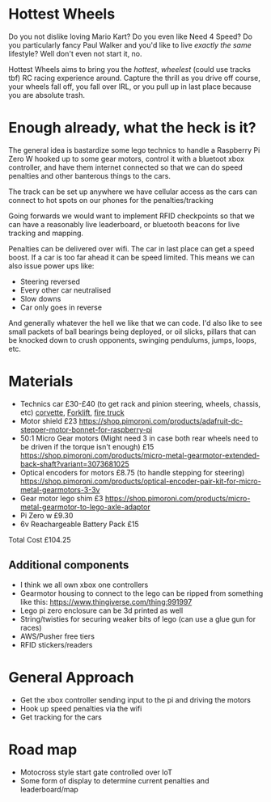 # Hottest Wheels

Do you not dislike loving Mario Kart? Do you even like Need 4 Speed? Do you particularly fancy Paul Walker and you'd like to live _exactly the same_ lifestyle? Well don't even not start it, no.

Hottest Wheels aims to bring you the _hottest_, _wheelest_ (could use tracks tbf) RC racing experience around. Capture the thrill as you drive off course, your wheels fall off, you fall over IRL, or you pull up in last place because you are absolute trash.

# Enough already, what the heck is it?

The general idea is bastardize some lego technics to handle a Raspberry Pi Zero W hooked up to some gear motors, control it with a bluetoot xbox controller, and have them internet connected so that we can do speed penalties and other banterous things to the cars.

The track can be set up anywhere we have cellular access as the cars can connect to hot spots on our phones for the penalties/tracking

Going forwards we would want to implement RFID checkpoints so that we can have a reasonably live leaderboard, or bluetooth beacons for live tracking and mapping.

Penalties can be delivered over wifi. The car in last place can get a speed boost. If a car is too far ahead it can be speed limited. This means we can also issue power ups like:

- Steering reversed
- Every other car neutralised
- Slow downs
- Car only goes in reverse

And generally whatever the hell we like that we can code. I'd also like to see small packets of ball bearings being deployed, or oil slicks, pillars that can be knocked down to crush opponents, swinging pendulums, jumps, loops, etc.

# Materials

- Technics car £30-£40 (to get rack and pinion steering, wheels, chassis, etc)
[corvette](https://www.amazon.co.uk/42093-Technic-Chevrolet-Collectible-Construction/dp/B07FNW6WQ4/ref=pd_sbs_21_1/259-6728634-0569741),  [Forklift](https://www.amazon.co.uk/LEGO-42079-Heavy-Forklift-Technic/dp/B0792QR5QF), [fire truck](https://www.amazon.co.uk/LEGO-UK-Responder-Advanced-Building/dp/B075GWYHLK/ref=sr_1_1?keywords=first+responder+lego&qid=1565781785&s=gateway&sr=8-1)
- Motor shield £23
https://shop.pimoroni.com/products/adafruit-dc-stepper-motor-bonnet-for-raspberry-pi
- 50:1 Micro Gear motors (Might need 3 in case both rear wheels need to be driven if the torque isn't enough) £15
https://shop.pimoroni.com/products/micro-metal-gearmotor-extended-back-shaft?variant=3073681025
- Optical encoders for motors £8.75 (to handle stepping for steering)
https://shop.pimoroni.com/products/optical-encoder-pair-kit-for-micro-metal-gearmotors-3-3v
- Gear motor lego shim £3
https://shop.pimoroni.com/products/micro-metal-gearmotor-to-lego-axle-adaptor
- Pi Zero w £9.30
- 6v Reachargeable Battery Pack £15

Total Cost £104.25

## Additional components
- I think we all own xbox one controllers
- Gearmotor housing to connect to the lego can be ripped from something like this: https://www.thingiverse.com/thing:991997
- Lego pi zero enclosure can be 3d printed as well
- String/twisties for securing weaker bits of lego (can use a glue gun for races)
- AWS/Pusher free tiers
- RFID stickers/readers

# General Approach

- Get the xbox controller sending input to the pi and driving the motors
- Hook up speed penalties via the wifi
- Get tracking for the cars

# Road map

- Motocross style start gate controlled over IoT
- Some form of display to determine current penalties and leaderboard/map
